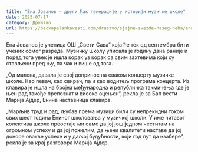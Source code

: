 ```yaml
---
title: "Ена Јованов – други Ђак генерације у историји музичке школе"
date: 2025-07-17
category: Друштво
url: https://backapalankavesti.com/drustvo/sjajne-zvezde-naseg-neba/ena-jovanov-drugi-djak-generacije-u-istoriji-muzicke-skole/
---
```


Ена Јованов је ученица ОШ „Свети Сава“ која ће тек од септембра бити ученик осмог разреда. Музичку школу уписала је годину дана раније и поред тога увек је ишла корак уз корак са свим захтевима који су стављени пред њу, па чак и више од тога.

„Од малена, давала је свој допринос на сваком концерту музичке школе. Као певач, као свирач, па и као водитељ програма концерта. Из клавира је ишла на бројна међународна и републичка такмичења где је њен рад такође препознат и високо оцењен“, рекла је за Бап вести Марија Ајдер, Енина наставница клавира.

„Марљив труд и рад, љубав према музици били су непрекидни током свих шест година Ениног школовања у музичкој школи. У име читавог колектива школе преостаје ми само да јој још једном честитам на огромном успеху и да јој пожелим, да њени квалитети наставе да јој доносе овакве успехе и у даљој будућности, који год пут да изабере“, рекла је за крај разговора Марија Ајдер.
